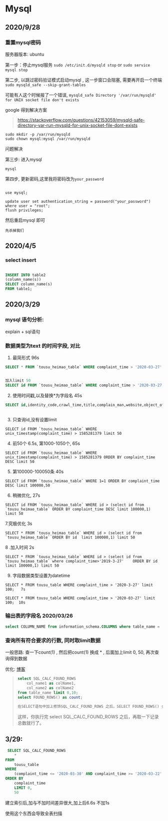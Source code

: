 # Mysql





## 2020/9/28

### 重置mysql密码

服务器版本: ubuntu

第一步：停止mysql服务
`sudo /etc/init.d/mysqld stop` or `sudo service mysql stop`

第二步, 以跳过密码验证模式启动mysql , 这一步窗口会阻塞, 需要再开启一个终端
`sudo mysqld_safe --skip-grant-tables`


可能有人这个时候报了一个错误, `mysqld_safe Directory '/var/run/mysqld' for UNIX socket file don't exists`

google 得到解决方案
>https://stackoverflow.com/questions/42153059/mysqld-safe-directory-var-run-mysqld-for-unix-socket-file-dont-exists

```
sudo mkdir -p /var/run/mysqld
sudo chown mysql:mysql /var/run/mysqld
```

问题解决


第三步: 进入mysql

```mysql```

第四步, 更新密码,这里我将密码改为`your_password`

```

use mysql;

update user set authentication_string = password("your_password") where user = "root";
flush privileges;

```

然后重启mysql 即可
```
先杀掉我们
```


## 2020/4/5

### select insert

```sql

INSERT INTO table2
(column_name(s))
SELECT column_name(s)
FROM table1;
```


## 2020/3/29

### mysql  语句分析:

explain + sql语句

### 数据类型为text 的时间字段, 对比

1. 最简形式 96s

```sql
SELECT * FROM `tousu_heimao_table` WHERE complaint_time > '2020-03-27'


加入limit 50
SELECT id FROM `tousu_heimao_table` WHERE complaint_time > '2020-03-27' ORDER BY complaint_time limit 50;  5s

```
2. 使用时间戳,以及替换*为字段名  45s

```sql
SELECT id,identity_code,crawl_time,title,complain_man,website,object_of_complaint,question_type,appeal_type,details_of_complaint,process_flow,comment_data,complaint_time FROM `tousu_heimao_table` WHERE unix_timestamp(complaint_time) > 1585281379`



```
3. 只查询id,没有设置limit

```
SELECT id FROM `tousu_heimao_table` WHERE unix_timestamp(complaint_time) > 1585281379 limit 50
```

4. 前50个 6.5s, 第1000-1050个, 65s
```
SELECT id FROM `tousu_heimao_table` WHERE unix_timestamp(complaint_time) > 1585281379 ORDER BY complaint_time DESC limit 50
```    


5. 第100000-100050条 40s

```
SELECT id FROM `tousu_heimao_table` WHERE 1=1 ORDER BY complaint_time DESC limit 100000,50
```
6. 稍微优化, 27s

```
SELECT id FROM `tousu_heimao_table` WHERE id > (select id from `tousu_heimao_table` ORDER BY complaint_time DESC limit 100000,1) limit 50
```

7.究极优化 3s

```
SELECT * FROM `tousu_heimao_table` WHERE id > (select id from `tousu_heimao_table` ORDER BY id  limit 100000,1) limit 50
```
8 .加入时间  2s

```
SELECT * FROM `tousu_heimao_table` WHERE id > (select id from `tousu_heimao_table` where complaint_time>'2019-3-27'    ORDER BY id  limit 100000,1) limit 50
```

9. 字段数据类型设置为datetime


```
SELECT * FROM tousu_table WHERE complaint_time > '2020-3-27' limit 100;   7s
```

```
SELECT * FROM tousu_table WHERE complaint_time > '2020-03-27' limit 100;  10s
```


### 输出表的字段名 2020/03/26


```sql
select COLUMN_NAME from information_schema.COLUMNS where table_name = 'your_table_name' and table_schema = 'your_db_name';
```




### 查询所有符合要求的行数, 同时取limit数据

一般思路: 查一下count(1) , 然后把count(1) 换成 * , 后面加上limit 0, 50, 再次查询得到数据

优化:
[博客](https://blog.csdn.net/qq_31122833/article/details/83894509)

> ```sql
> select SQL_CALC_FOUND_ROWS 
>     col_name1 as colName1,
>     col_name2 as colName2
> from table_name limit 0,10;
> select FOUND_ROWS() as count;
>  
> 在SELECT语句中加上修饰SQL_CALC_FOUND_ROWS 之后，SELECT FOUND_ROWS() 会返回满足条件记录的总数。
>  ```
> 这样，你执行完 select SQL_CALC_FOUND_ROWS 之后，再取一下记录总数就行了。

## 3/29:

```sql
 SELECT SQL_CALC_FOUND_ROWS
	*
FROM
	tousu_table 
WHERE
	(complaint_time <= '2020-03-30' AND complaint_time >= '2020-03-22' )
ORDER BY
	complaint_time 
	LIMIT 0,
	50
```
建立索引后,加与不加时间差异很大,加上后6.6s
不加1s

使用这个东西会导致全表扫描
